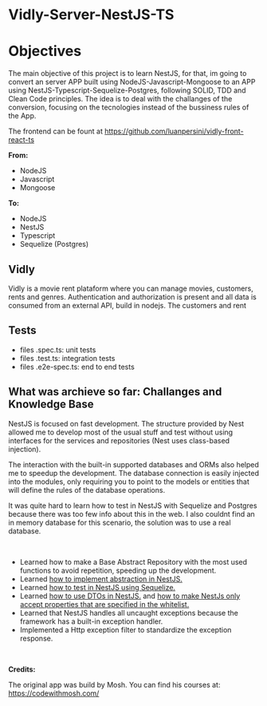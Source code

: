 # Vidly-Server-NestJS-TS

# Objectives

The main objective of this project is to learn NestJS, for that, im going to convert an server APP built using NodeJS-Javascript-Mongoose to an APP using NestJS-Typescript-Sequelize-Postgres, following SOLID, TDD and Clean Code principles. The idea is to deal with the challanges of the conversion, focusing on the tecnologies instead of the bussiness rules of the App.

The frontend can be fount at https://github.com/luanpersini/vidly-front-react-ts

**From:**

- NodeJS 
- Javascript 
- Mongoose

**To:**
- NodeJS
- NestJS
- Typescript
- Sequelize (Postgres)

## Vidly

Vidly is a movie rent plataform where you can manage movies, customers, rents and genres. Authentication and authorization is present and all data is consumed from an external API, build in nodejs. The customers and rent

## Tests

- files .spec.ts: unit tests
- files .test.ts: integration tests
- files .e2e-spec.ts: end to end tests

## What was archieve so far: Challanges and Knowledge Base

NestJS is focused on fast development. The structure provided by Nest allowed me to develop most of the usual stuff and test without using interfaces for the services and repositories (Nest uses class-based injection). 
 
The interaction with the built-in supported databases and ORMs also helped me to speedup the development. The database connection is easily injected into the modules, only requiring you to point to the models or entities that will define the rules of the database operations. 

It was quite hard to learn how to test in NestJS with Sequelize and Postgres because there was too few info about this in the web. I also couldnt find an in memory database for this scenario, the solution was to use a real database.

</br>

- Learned how to make a Base Abstract Repository with the most used functions to avoid repetition, speeding up the development.
- Learned [how to implement abstraction in NestJS.](/docs/knowledge-base/abstraction-in-nestjs.md)
- Learned [how to test in NestJS using Sequelize.](/docs/knowledge-base/test-in-nestjs.md)
- Learned [how to use DTOs in NestJS.](https://docs.nestjs.com/controllers#request-payloads) and [how to make NestJs only accept properties that are specified in the whitelist.](https://docs.nestjs.com/techniques/validation#stripping-properties)
- Learned that NestJS handles all uncaught exceptions because the framework has a built-in exception handler.
- Implemented a Http exception filter to standardize the exception response.


</br>

**Credits:**

The original app was build by Mosh. You can find his courses at: https://codewithmosh.com/